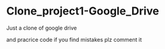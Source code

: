 # Clone_project1-Google_Drive
Just a clone of  google drive 

and pracrice code 
if you find mistakes plz comment it 
